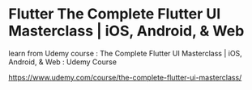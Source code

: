 # Flutter The Complete Flutter UI Masterclass | iOS, Android, & Web

learn from Udemy course : The Complete Flutter UI Masterclass | iOS, Android, &amp; Web : Udemy Course


https://www.udemy.com/course/the-complete-flutter-ui-masterclass/
